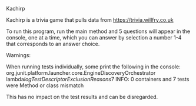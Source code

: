 Kachirp

Kachirp is a trivia game that pulls data from https://trivia.willfry.co.uk

To run this program, run the main method and 5 questions will appear in the console, one at a time, which you can answer by selection a number 1-4 that corresponds to an answer choice.

Warnings:

When running tests individually, some print the following in the console:
org.junit.platform.launcher.core.EngineDiscoveryOrchestrator lambda$logTestDescriptorExclusionReasons$7
INFO: 0 containers and 7 tests were Method or class mismatch

This has no impact on the test results and can be disregarded.
